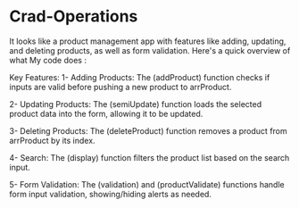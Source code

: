 # Crad-Operations


It looks like a product management app with features like adding, updating, and deleting products, as well as form validation. Here's a quick overview of what My code does :

Key Features:
1- Adding Products:
  The (addProduct) function checks if inputs are valid before pushing a new product to arrProduct.
  
2- Updating Products: 
  The (semiUpdate) function loads the selected product data into the form, allowing it to be updated.
  
3- Deleting Products: 
  The (deleteProduct) function removes a product from arrProduct by its index.
  
4- Search: 
  The (display) function filters the product list based on the search input.
  
5- Form Validation: 
  The (validation) and (productValidate) functions handle form input validation, showing/hiding alerts as needed.
